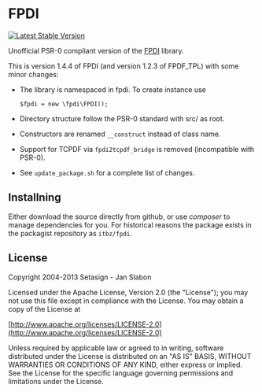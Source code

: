 FPDI
====
[![Latest Stable Version](https://poser.pugx.org/itbz/fpdi/v/stable.png)](https://packagist.org/packages/itbz/fpdi)

Unofficial PSR-0 compliant version of the [FPDI](http://www.setasign.com/products/fpdi/about/) library.


This is version 1.4.4 of FPDI (and version 1.2.3 of FPDF_TPL) with some minor changes:

* The library is namespaced in fpdi. To create instance use

    ```$fpdi = new \fpdi\FPDI();```

* Directory structure follow the PSR-0 standard with src/ as root.

* Constructors are renamed `__construct` instead of class name.

* Support for TCPDF via `fpdi2tcpdf_bridge` is removed (incompatible with PSR-0).

* See `update_package.sh` for a complete list of changes.


Installning
-----------
Either download the source directly from github, or use *composer* to manage
dependencies for you. For historical reasons the package exists in the packagist
repository as `itbz/fpdi`.


License
-------
Copyright 2004-2013 Setasign - Jan Slabon

Licensed under the Apache License, Version 2.0 (the "License");
you may not use this file except in compliance with the License.
You may obtain a copy of the License at

[http://www.apache.org/licenses/LICENSE-2.0](http://www.apache.org/licenses/LICENSE-2.0)

Unless required by applicable law or agreed to in writing, software
distributed under the License is distributed on an "AS IS" BASIS,
WITHOUT WARRANTIES OR CONDITIONS OF ANY KIND, either express or implied.
See the License for the specific language governing permissions and
limitations under the License.
